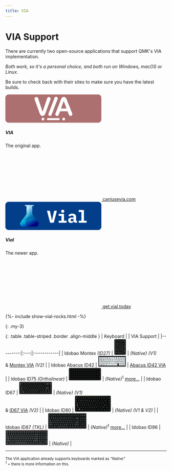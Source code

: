 ```yaml
---
title: VIA
---
```


# VIA Support

There are currently two open-source applications that support QMK's VIA implementation. 

*Both work, so it's a personal choice, and both run on <i class="fab fa-windows"></i> Windows, <i class="fab fa-apple"></i> macOS or <i class="fab fa-linux"></i> Linux.*

Be sure to check back with their sites to make sure you have the latest builds.


<div class="row">
  <div class="col-md-6">
    <div class="card text-center mb-3 border rounded-3 shadow" style="border-color:#AD7070 !important">
      <img src="/assets/img/caniusevia.svg" width="300" height="88" class="card-img-top" style="background-color:#AD7070">
      <div class="card-body">
        <h5 class="card-title text-shadow">VIA</h5>
        <p class="card-text">The original app.</p>
        <a href="https://www.caniusevia.com/" class="btn btn-success gradient shadow"><svg class="fa"><use xlink:href="#via-logo"/></svg> caniusevia.com</a>
      </div>
    </div>
  </div>
  <div class="col-md-6">
    <div class="card text-center mb-3 border rounded-3 shadow" style="border-color:#023E8A !important">
      <img src="/assets/img/getvialtoday.svg" width="300" height="88" class="card-img-top" style="background-color:#023E8A">
      <div class="card-body">
        <h5 class="card-title text-shadow">Vial</h5>
        <p class="card-text">The newer app.</p>
        <a href="https://get.vial.today/" class="btn btn-primary gradient shadow"><svg class="fa"><use xlink:href="#vial-logo"/></svg> get.vial.today</a>
      </div>
    </div>
  </div>
</div>


{%- include show-vial-rocks.html -%}

{: .my-3}
&nbsp;


{: .table .table-striped .border .align-middle }
| Keyboard |     | VIA Support |
|---------:|:---:|:------------|
| Idobao Montex *(ID27)* | <img src="../assets/img/idobao-id27.png" height="50" width="auto"> | *(Native)* [<i class="fas fa-info-circle"></i>](id27.html) *(V1)*<br>& [<i class="fas fa-code"></i> Montex VIA](id27.html) *(V2)* |
| Idobao Abacus ID42 | <img src="../assets/img/idobao-id42.png" height="34" width="auto"> | [<i class="fas fa-code"></i> Abacus ID42 VIA](id42.html) |
| Idobao ID75 *(Ortholinear)* | <img src="../assets/img/idobao-id75.png" height="40" width="auto"> | *(Native)*<sup>1</sup> [<i class="fas fa-comment-dots" title="more..."></i> more&hellip;](id75.html) |
| Idobao ID67 | <img src="../assets/img/idobao-id67.png" height="40" width="auto"> | *(Native)* [<i class="fas fa-info-circle"></i>](id67.html) *(V1)*<br>& [<i class="fas fa-code"></i> ID67 VIA](id67.html) *(V2)* |
| Idobao ID80 | <img src="../assets/img/idobao-id80.png" height="52" width="auto"> | *(Native)* [<i class="fas fa-info-circle"></i>](id80.html) *(V1 & V2)*<!-- <br>& [<i class="fas fa-code"></i> ID80 VIA](id80.html) *(V3)* --> |
| Idobao ID87 *(TKL)* | <img src="../assets/img/idobao-id87.png" height="50" width="auto"> | *(Native)*<sup>1</sup> [<i class="fas fa-comment-dots" title="more..."></i> more&hellip;](id87.html) |
| Idobao ID96 | <img src="../assets/img/idobao-id96.png" height="48" width="auto"> | *(Native)* [<i class="fas fa-info-circle"></i>](id96.html) |

-----

<small class="text-muted"><i class="fas fa-info-circle text-info"></i> The VIA application already supports keyboards marked as *"Native"*<br>
<sup>1</sup> = there is more information on this.
</small>
